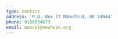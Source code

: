 ```yaml
---
type: contact
address: 'P.O. Box 27 Mannford, OK 74044'
phone: 9188654673
email: manuel@newhope.org
---
```

